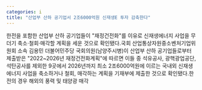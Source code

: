 ```yaml
---
categories: i
title: "산업부 산하 공기업서 2조6000억원 신재생E 투자 감축한다"
---
```

한전을 포함한 산업부 산하 공기업들이 "재정건전화"를 이유로 신재생에너지 사업을 무더기 축소·철회·매각할 계획을 세운 것으로 확인됐다.국회 산업통상자원중소벤처기업위원회 소속 김용민 더불어민주당 국회의원(남양주시병)이 산업부 산하 공기업들로부터 제출받은 "2022~2026년 재정건전화계획"에 따르면 이들 중 석유공사, 광핵광업공단, 석탄공사를 제외한 9곳에서 2026년까지 최소 2조6000억원에 이르는 국내외 신재생에너지 사업을 축소하거나 철회, 매각하는 계획을 기재부에 제출한 것으로 확인됐다.한전의 경우 해외의 풍력 및 태양광 매각